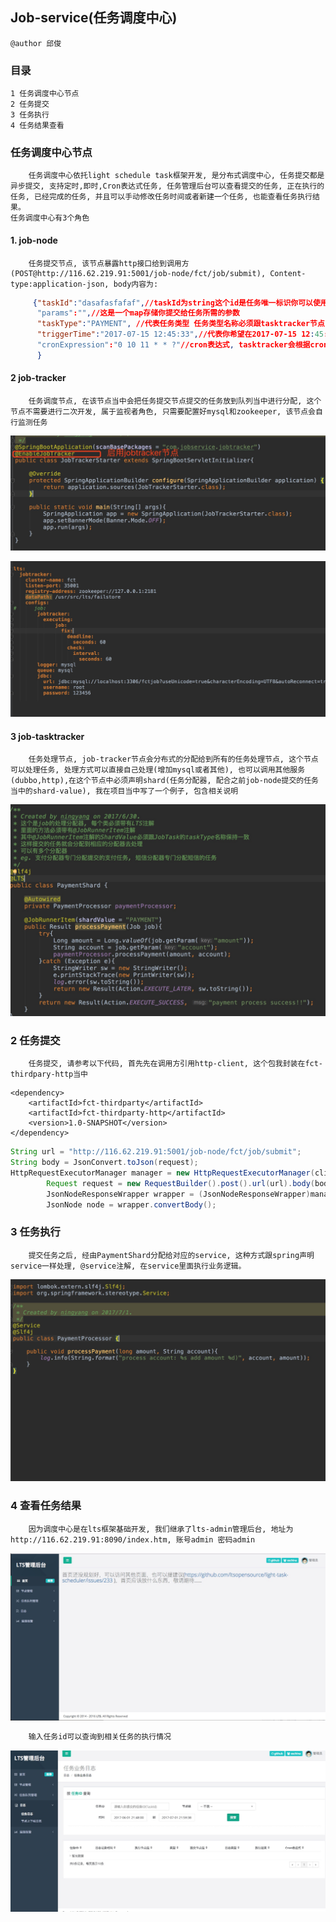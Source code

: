 ## Job-service(任务调度中心)

```
@author 邱俊
```

### 目录

```
1 任务调度中心节点
2 任务提交
3 任务执行
4 任务结果查看
```

### 任务调度中心节点

```
	任务调度中心依托light schedule task框架开发, 是分布式调度中心, 任务提交都是异步提交, 支持定时,即时,Cron表达式任务, 任务管理后台可以查看提交的任务, 正在执行的任务, 已经完成的任务, 并且可以手动修改任务时间或者新建一个任务, 也能查看任务执行结果。
任务调度中心有3个角色
```
#### 1. job-node
    	任务提交节点, 该节点暴露http接口给到调用方(POST@http://116.62.219.91:5001/job-node/fct/job/submit), Content-type:application-json, body内容为:

```json
     {"taskId":"dasafasfafaf",//taskId为string这个id是任务唯一标识你可以使用业务逻辑字符串标识id,例如: PAYMENT-1
      "params":"",//这是一个map存储你提交给任务所需的参数
      "taskType":"PAYMENT", //代表任务类型 任务类型名称必须跟tasktracker节点当中的shardvalue保持一致	
      "triggerTime":"2017-07-15 12:45:33",//代表你希望在2017-07-15 12:45:33执行任务
      "cronExpression":"0 10 11 * * ?"//cron表达式, tasktracker会根据cron表达式周期性的执行任务, 值得注意的是调用方不能triggerTime和cronExpression一同传过来, 二者选其一
      }
```

#### 2 job-tracker
		任务调度节点, 在该节点当中会把任务提交节点提交的任务放到队列当中进行分配, 这个节点不需要进行二次开发, 属于监视者角色, 只需要配置好mysql和zookeeper, 该节点会自行监测任务
![jobtracker启用](jobtracker.png)

![yml](job-trackeryml.png)

#### 3 job-tasktracker
		任务处理节点, job-tracker节点会分布式的分配给到所有的任务处理节点, 这个节点可以处理任务, 处理方式可以直接自己处理(增加mysql或者其他), 也可以调用其他服务(dubbo,http),在这个节点中必须声明shard(任务分配器, 配合之前job-node提交的任务当中的shard-value), 我在项目当中写了一个例子, 包含相关说明
![shard](shard.png)

### 2 任务提交 
		任务提交, 请参考以下代码, 首先先在调用方引用http-client, 这个包我封装在fct-thirdpary-http当中
```
<dependency>
	<artifactId>fct-thirdparty</artifactId>
	<artifactId>fct-thirdparty-http</artifactId>
	<version>1.0-SNAPSHOT</version>
</dependency>
```

```java
String url = "http://116.62.219.91:5001/job-node/fct/job/submit";
String body = JsonConvert.toJson(request);
HttpRequestExecutorManager manager = new HttpRequestExecutorManager(client);
        Request request = new RequestBuilder().post().url(url).body(body).build();
        JsonNodeResponseWrapper wrapper = (JsonNodeResponseWrapper)manager.newCall(request).run().as(JsonNodeResponseWrapper.class);
		JsonNode node = wrapper.convertBody();
```

### 3 任务执行
		提交任务之后, 经由PaymentShard分配给对应的service, 这种方式跟spring声明service一样处理, @service注解, 在service里面执行业务逻辑。

![service](service.png)



### 4 查看任务结果
		因为调度中心是在lts框架基础开发, 我们继承了lts-admin管理后台, 地址为http://116.62.219.91:8090/index.htm, 账号admin 密码admin
![lts-admin](lts-admin.png)

```js
	输入任务id可以查询到相关任务的执行情况
```

![lts-log](lts-admin-log.png)